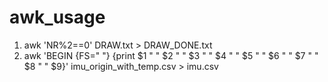 # awk_usage

1. awk 'NR%2==0' DRAW.txt > DRAW_DONE.txt
2. awk 'BEGIN {FS=" "} {print $1 " " $2 " " $3 " " $4 " " $5 " " $6 " " $7 " " $8 " " $9}' imu_origin_with_temp.csv > imu.csv
